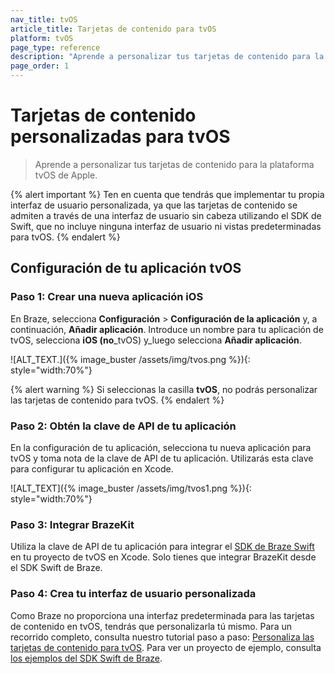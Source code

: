 ```yaml
---
nav_title: tvOS
article_title: Tarjetas de contenido para tvOS
platform: tvOS
page_type: reference
description: "Aprende a personalizar tus tarjetas de contenido para la plataforma tvOS de Apple."
page_order: 1
---
```


# Tarjetas de contenido personalizadas para tvOS

> Aprende a personalizar tus tarjetas de contenido para la plataforma tvOS de Apple.

{% alert important %}
Ten en cuenta que tendrás que implementar tu propia interfaz de usuario personalizada, ya que las tarjetas de contenido se admiten a través de una interfaz de usuario sin cabeza utilizando el SDK de Swift, que no incluye ninguna interfaz de usuario ni vistas predeterminadas para tvOS.
{% endalert %}

## Configuración de tu aplicación tvOS

### Paso 1: Crear una nueva aplicación iOS

En Braze, selecciona **Configuración** > **Configuración de la aplicación** y, a continuación, **Añadir aplicación**. Introduce un nombre para tu aplicación de tvOS, selecciona **iOS (no**_tvOS) y_luego selecciona **Añadir aplicación**.

![ALT_TEXT.]({% image_buster /assets/img/tvos.png %}){: style="width:70%"}

{% alert warning %}
Si seleccionas la casilla **tvOS**, no podrás personalizar las tarjetas de contenido para tvOS.
{% endalert %}

### Paso 2: Obtén la clave de API de tu aplicación

En la configuración de tu aplicación, selecciona tu nueva aplicación para tvOS y toma nota de la clave de API de tu aplicación. Utilizarás esta clave para configurar tu aplicación en Xcode.

![ALT_TEXT]({% image_buster /assets/img/tvos1.png %}){: style="width:70%"}

### Paso 3: Integrar BrazeKit

Utiliza la clave de API de tu aplicación para integrar el [SDK de Braze Swift](https://github.com/braze-inc/braze-swift-sdk) en tu proyecto de tvOS en Xcode. Solo tienes que integrar BrazeKit desde el SDK Swift de Braze.

### Paso 4: Crea tu interfaz de usuario personalizada

Como Braze no proporciona una interfaz predeterminada para las tarjetas de contenido en tvOS, tendrás que personalizarla tú mismo. Para un recorrido completo, consulta nuestro tutorial paso a paso: [Personaliza las tarjetas de contenido para tvOS](https://braze-inc.github.io/braze-swift-sdk/documentation/braze/content-cards-customization/). Para ver un proyecto de ejemplo, consulta [los ejemplos del SDK Swift de Braze](https://github.com/braze-inc/braze-swift-sdk/tree/main/Examples#contentcards-custom-ui).

